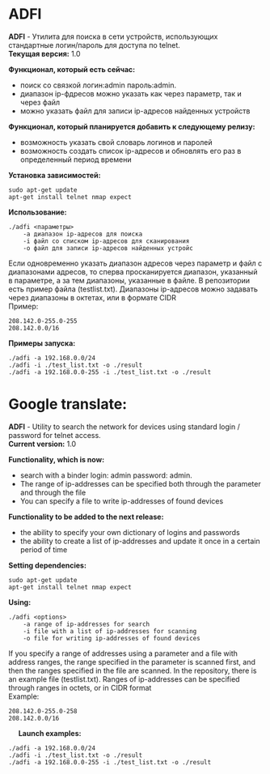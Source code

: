 # ADFI
**ADFI** - Утилита для поиска в сети устройств, использующих стандартные логин/пароль для доступа по telnet. <br/>
**Текущая версия:** 1.0 <br/>

**Функционал, который есть сейчас:** <br/>
- поиск со связкой логин:admin пароль:admin. <br/>
- диапазон ip-фдресов можно указать как через параметр, так и через файл <br/>
- можно указать файл для записи ip-адресов найденных устройств <br/>

**Функционал, который планируется добавить к следующему релизу:** <br/>
- возможность указать свой словарь логинов и паролей <br/>
- возможность создать список ip-адресов и обновлять его раз в определенный период времени <br/>

**Установка зависимостей:**

    sudo apt-get update
    apt-get install telnet nmap expect

**Использование:**

    ./adfi <параметры>
        -a диапазон ip-адресов для поиска
        -i файл со списком ip-адресов для сканирования
        -o файл для записи ip-адресов найденных устройс

Если одновременно указать диапазон адресов через параметр и файл с диапазонами адресов, то сперва просканируется диапазон, указанный в параметре, а за тем диапазоны, указанные в файле. В репозитории есть пример файла (testlist.txt). Диапазоны ip-адресов можно задавать через диапазоны в октетах, или в формате CIDR <br/>
Пример:

    208.142.0-255.0-255
    208.142.0.0/16
    
**Примеры запуска:**

    ./adfi -a 192.168.0.0/24
    ./adfi -i ./test_list.txt -o ./result
    ./adfi -a 192.168.0.0-255 -i ./test_list.txt -o ./result



# Google translate:

**ADFI** - Utility to search the network for devices using standard login / password for telnet access. <br/>
**Current version:** 1.0 <br/>

**Functionality, which is now:** <br/>
- search with a binder login: admin password: admin. <br/>
- The range of ip-addresses can be specified both through the parameter and through the file <br/>
- You can specify a file to write ip-addresses of found devices <br/>

**Functionality to be added to the next release:** <br/>
- the ability to specify your own dictionary of logins and passwords <br/>
- the ability to create a list of ip-addresses and update it once in a certain period of time <br/>

**Setting dependencies:**

    sudo apt-get update
    apt-get install telnet nmap expect

**Using:**

    ./adfi <options>
        -a range of ip-addresses for search
        -i file with a list of ip-addresses for scanning
        -o file for writing ip-addresses of found devices

If you specify a range of addresses using a parameter and a file with address ranges, the range specified in the parameter is scanned first, and then the ranges specified in the file are scanned. In the repository, there is an example file (testlist.txt). Ranges of ip-addresses can be specified through ranges in octets, or in CIDR format <br/>
Example:

    208.142.0-255.0-258
    208.142.0.0/16
    
**Launch examples:**

    ./adfi -a 192.168.0.0/24
    ./adfi -i ./test_list.txt -o ./result
    ./adfi -a 192.168.0.0-255 -i ./test_list.txt -o ./result
    

